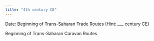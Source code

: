 ```yaml
---
title: "4th century CE"
---
```

Date: Beginning of Trans-Saharan Trade Routes
(Hint: ___ century CE)

Beginning of Trans-Saharan Caravan Routes

